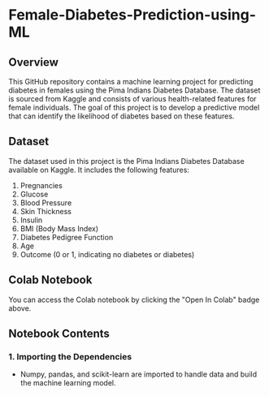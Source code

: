 # Female-Diabetes-Prediction-using-ML


## Overview
This GitHub repository contains a machine learning project for predicting diabetes in females using the Pima Indians Diabetes Database. The dataset is sourced from Kaggle and consists of various health-related features for female individuals. The goal of this project is to develop a predictive model that can identify the likelihood of diabetes based on these features.

## Dataset
The dataset used in this project is the Pima Indians Diabetes Database available on Kaggle. 
It includes the following features:
1. Pregnancies
2. Glucose
3. Blood Pressure
4. Skin Thickness
5. Insulin
6. BMI (Body Mass Index)
7. Diabetes Pedigree Function
8. Age
9. Outcome (0 or 1, indicating no diabetes or diabetes)

## Colab Notebook
You can access the Colab notebook by clicking the "Open In Colab" badge above.
## Notebook Contents

### 1. Importing the Dependencies

- Numpy, pandas, and scikit-learn are imported to handle data and build the machine learning model.
